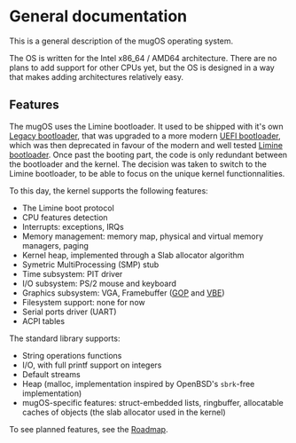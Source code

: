 # General documentation

This is a general description of the mugOS operating system.

The OS is written for the Intel x86_64 / AMD64 architecture. There are no plans to add support for other CPUs yet,
but the OS is designed in a way that makes adding architectures relatively easy.

## Features

The mugOS uses the Limine bootloader. It used to be shipped with it's own [Legacy bootloader](../Bootloader/Legacy),
that was upgraded to a more modern [UEFI bootloader](../Bootloader/UEFI/), which was then deprecated in favour
of the modern and well tested [Limine bootloader](https://github.com/limine-bootloader/limine).
Once past the booting part, the code is only redundant between the bootloader and the kernel. The decision
was taken to switch to the Limine bootloader, to be able to focus on the unique kernel functionnalities.

To this day, the kernel supports the following features:
- The Limine boot protocol
- CPU features detection
- Interrupts: exceptions, IRQs
- Memory management: memory map, physical and virtual memory managers, paging
- Kernel heap, implemented through a Slab allocator algorithm
- Symetric MultiProcessing (SMP) stub
- Time subsystem: PIT driver
- I/O subsystem: PS/2 mouse and keyboard
- Graphics subsystem: VGA, Framebuffer
  ([GOP](https://uefi.org/specs/UEFI/2.10/12_Protocols_Console_Support.html#graphics-output-protocol) and
  [VBE](https://wiki.osdev.org/VESA_Video_Modes))
- Filesystem support: none for now
- Serial ports driver (UART)
- ACPI tables

The standard library supports:
- String operations functions
- I/O, with full printf support on integers
- Default streams
- Heap (malloc, implementation inspired by OpenBSD's `sbrk`-free implementation)
- mugOS-specific features: struct-embedded lists, ringbuffer,
  allocatable caches of objects (the slab allocator used in the kernel)

To see planned features, see the [Roadmap](./Roadmap.md).
